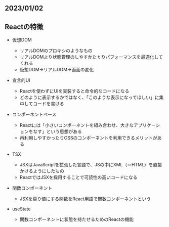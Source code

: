 
## 2023/01/02
## Reactの特徴
- 仮想DOM
  - リアルDOMのプロキシのようなもの
  - リアルDOMより状態管理のしやすかたｔりパフォーマンスを最適化してくれる
  - 仮想DOM→リアルDOM→画面の変化
- 宣言的UI
  - Reactを使わずにUIを実装すると命令的なコードになる
  - どのように表示するかではなく、「このような表示になってほしい」に集中してコードを書ける
- コンポーネントベース
  - Reactには「小さいコンポーネントを組み合わせ、大きなアプリケーションをなす」という思想がある
  - 再利用しやすかったりOSSのコンポーネントを利用できるメリットがある
  
- TSX
  - JSXはJavaScriptを拡張した言語で、JSの中にXML（＝HTML）を直接かけるようにしたもの
  - ReactではJSXを採用することで可読性の高いコードになる
- 関数コンポーネント
  - JSXを戻り値にする関数をReact用語で関数コンポーネントという
  
- useState
  - 関数コンポーネントに状態を持たせるためのReactの機能
